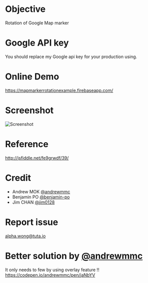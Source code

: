 # Objective
Rotation of Google Map marker

# Google API key
You should replace my Google api key for your production using.

# Online Demo
https://mapmarkerrotationexample.firebaseapp.com/

# Screenshot
![Screenshot](https://i.imgur.com/LukEZ1m.png)


# Reference
http://jsfiddle.net/fe9grwdf/39/

# Credit
- Andrew MOK [@andrewmmc](https://github.com/andrewmmc)
- Benjamin PO [@benjamin-po](https://github.com/benjamin-po)
- Jim CHAN [@jim0128](https://github.com/jim0128)

# Report issue
alpha.wong@tuta.io

# Better solution by [@andrewmmc](https://github.com/andrewmmc)
It only needs to few by using overlay feature !!
https://codepen.io/andrewmmc/pen/jaNbYV
